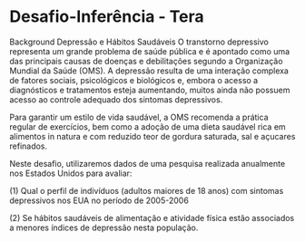 # Desafio-Inferência - Tera
Background
Depressão e Hábitos Saudáveis
O transtorno depressivo representa um grande problema de saúde pública e é apontado como uma das principais causas de doenças e debilitações segundo a Organização Mundial da Saúde (OMS). A depressão resulta de uma interação complexa de fatores sociais, psicológicos e biológicos e, embora o acesso a diagnósticos e tratamentos esteja aumentando, muitos ainda não possuem acesso ao controle adequado dos sintomas depressivos.

Para garantir um estilo de vida saudável, a OMS recomenda a prática regular de exercícios, bem como a adoção de uma dieta saudável rica em alimentos in natura e com reduzido teor de gordura saturada, sal e açucares refinados.

Neste desafio, utilizaremos dados de uma pesquisa realizada anualmente nos Estados Unidos para avaliar:

(1) Qual o perfil de indivíduos (adultos maiores de 18 anos) com sintomas depressivos nos EUA no período de 2005-2006

(2) Se hábitos saudáveis de alimentação e atividade física estão associados a menores índices de depressão nesta população.
